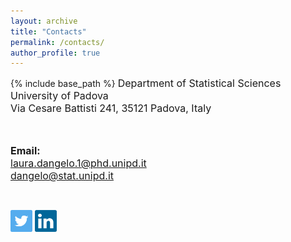 ```yaml
---
layout: archive
title: "Contacts"
permalink: /contacts/
author_profile: true
---
```


{% include base_path %}
<font style="font-size:16px">
Department of Statistical Sciences <br/>
University of Padova<br/>
Via Cesare Battisti 241, 35121 Padova, Italy<br/>

<br>


<b>Email:</b> <br>
laura.dangelo.1@phd.unipd.it<br/>
dangelo@stat.unipd.it
</font>

<br/>

[<img src="../images/twitter.png" width="35">](https://twitter.com/laura_d_angelo)
[<img src="../images/linkedin-icon-2.svg" width="35">](https://www.linkedin.com/in/laura-dangelo/)
